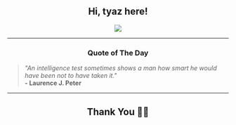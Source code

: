 <h2 align="center"> Hi, tyaz here!</h2>

<p align="center">
<a href="https://github.com/tyazx" alt="github streak"><img src="https://dvst-streak.herokuapp.com/?user=tyazx&theme=tokyonight&fire=DD472C"></a>
</p>

<hr>
<h3 align="center">Quote of The Day</h3>
<p align="center">
<blockquote>
<i>"An intelligence test sometimes shows a man how smart he would have been not to have taken it."</i>
<br>
<b>- Laurence J. Peter</b>
</blockquote>
</p>


<hr>
<h2 align="center">Thank You 🙏🏼</h2>
